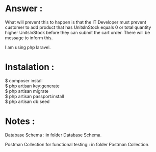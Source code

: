 # Answer :

What will prevent this to happen is that the IT Developer must prevent customer to add product that has UnitsInStock equals 0 or total quantity higher UnitsInStock
before they can submit the cart order. There will be message to inform this.  </br>

I am using php laravel. </br>  

# Instalation :
$ composer install </br>
$ php artisan key:generate </br>
$ php artisan migrate </br>
$ php artisan passport:install </br>
$ php artisan db:seed

# Notes :

Database Schema : in folder Database Schema. </br>  

Postman Collection for functional testing : in folder  Postman Collection. </br>  